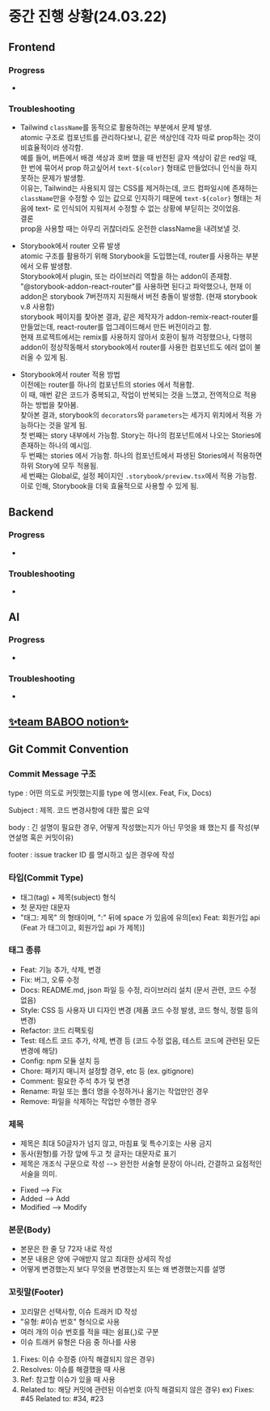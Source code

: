 # 중간 진행 상황(24.03.22)
## Frontend
### Progress
- 

### Troubleshooting
- Tailwind `className`를 동적으로 활용하려는 부분에서 문제 발생.
  <br>
  atomic 구조로 컴포넌트를 관리하다보니, 같은 색상인데 각자 따로 prop하는 것이 비효율적이라 생각함.
   <br>
   예를 들어, 버튼에서 배경 색상과 호버 했을 때 반전된 글자 색상이 같은 red일 때, 한 번에 묶어서 prop 하고싶어서 `text-${color}` 형태로 만들었더니 인식을 하지 못하는 문제가 발생함.
   <br>
   이유는, Tailwind는 사용되지 않는 CSS를 제거하는데, 코드 컴파일시에 존재하는 `className`만을 수정할 수 있는 값으로 인지하기 때문에 `text-${color}` 형태는 처음에 text- 로 인식되어 지워져서 수정할 수 없는 상황에 부딛히는 것이었음.
   <br>
   결론
   <br>
   prop을 사용할 때는 아무리 귀찮더라도 온전한 className을 내려보낼 것.
   <br> 

- Storybook에서 router 오류 발생
  <br>
  atomic 구조를 활용하기 위해 Storybook을 도입했는데, router를 사용하는 부분에서 오류 발생함.
  <br>
  Storybook에서 plugin, 또는 라이브러리 역할을 하는 addon이 존재함.
  <br>
  "@storybook-addon-react-router"를 사용하면 된다고 파악했으나, 현재 이 addon은 storybook 7버전까지 지원해서 버전 충돌이 발생함. (현재 storybook v.8 사용함)
  <br>
  storybook 페이지를 찾아본 결과, 같은 제작자가 addon-remix-react-router를 만들었는데, react-router를 업그레이드해서 만든 버전이라고 함.
  <br>
  현재 프로젝트에서는 remix를 사용하지 않아서 호환이 될까 걱정했으나, 다행히 addon이 정상작동해서 storybook에서 router를 사용한 컴포넌트도 에러 없이 불러올 수 있게 됨.

- Storybook에서 router 적용 방법
  <br>
  이전에는 router를 하나의 컴포넌트의 stories 에서 적용함.
  <br>
  이 때, 매번 같은 코드가 중복되고, 작업이 반복되는 것을 느꼈고, 전역적으로 적용하는 방법을 찾아봄.
  <br>
  찾아본 결과, storybook의 `decorators`와 `parameters`는 세가지 위치에서 적용 가능하다는 것을 알게 됨.
  <br>
  첫 번째는 story 내부에서 가능함. Story는 하나의 컴포넌트에서 나오는 Stories에 존재하는 하나의 예시임.
  <br>
  두 번째는 stories 에서 가능함. 하나의 컴포넌트에서 파생된 Stories에서 적용하면 하위 Story에 모두 적용됨.
  <br>
  세 번째는 Global로, 설정 페이지인 `.storybook/preview.tsx`에서 적용 가능함.
  <br>
  이로 인해, Storybook을 더욱 효율적으로 사용할 수 있게 됨.

## Backend
### Progress
- 

### Troubleshooting
- 

## AI
### Progress
- 

### Troubleshooting
- 


## [✨team BABOO notion✨](https://leeseny.notion.site/2024-1f665d712e7a4cef98bbc8be9050c0b7?pvs=4)

## Git Commit Convention

### Commit Message 구조
type : 어떤 의도로 커밋했는지를 type 에 명시(ex. Feat, Fix, Docs)

Subject : 제목. 코드 변경사항에 대한 짧은 요약

body : 긴 설명이 필요한 경우, 어떻게 작성했는지가 아닌 무엇을 왜 했는지 를 작성(부연설명 혹은 커밋이유)

footer : issue tracker ID 를 명시하고 싶은 경우에 작성

### 타입(Commit Type)

- 태그(tag) + 제목(subject) 형식
- 첫 문자만 대문자
- "태그: 제목" 의 형태이며, ":" 뒤에 space 가 있음에 유의[ex) Feat: 회원가입 api (Feat 가 태그이고, 회원가입 api 가 제목)]

### 태그 종류

- Feat:	기능 추가, 삭제, 변경
- Fix:	버그, 오류 수정
- Docs:	README.md, json 파일 등 수정, 라이브러리 설치 (문서 관련, 코드 수정 없음)
- Style:	CSS 등 사용자 UI 디자인 변경 (제품 코드 수정 발생, 코드 형식, 정렬 등의 변경)
- Refactor:	코드 리팩토링
- Test:	테스트 코드 추가, 삭제, 변경 등 (코드 수정 없음, 테스트 코드에 관련된 모든 변경에 해당)
- Config:	npm 모듈 설치 등
- Chore:	패키지 매니저 설정할 경우, etc 등 (ex. gitignore)
- Comment:	필요한 주석 추가 및 변경
- Rename:	파일 또는 폴더 명을 수정하거나 옮기는 작업만인 경우
- Remove:	파일을 삭제하는 작업만 수행한 경우

### 제목

- 제목은 최대 50글자가 넘지 않고, 마침표 및 특수기호는 사용 금지
- 동사(원형)를 가장 앞에 두고 첫 글자는 대문자로 표기
- 제목은 개조식 구문으로 작성 --> 완전한 서술형 문장이 아니라, 간결하고 요점적인 서술을 의미.

* Fixed --> Fix
* Added --> Add
* Modified --> Modify

### 본문(Body)

- 본문은 한 줄 당 72자 내로 작성
- 본문 내용은 양에 구애받지 않고 최대한 상세히 작성
- 어떻게 변경했는지 보다 무엇을 변경했는지 또는 왜 변경했는지를 설명

### 꼬릿말(Footer)

- 꼬리말은 선택사항, 이슈 트래커 ID 작성
- "유형: #이슈 번호" 형식으로 사용
- 여러 개의 이슈 번호를 적을 때는 쉼표(,)로 구분
- 이슈 트래커 유형은 다음 중 하나를 사용

1. Fixes: 이슈 수정중 (아직 해결되지 않은 경우)
2. Resolves: 이슈를 해결했을 때 사용
3. Ref: 참고할 이슈가 있을 때 사용
4. Related to: 해당 커밋에 관련된 이슈번호 (아직 해결되지 않은 경우)
   ex) Fixes: #45 Related to: #34, #23
